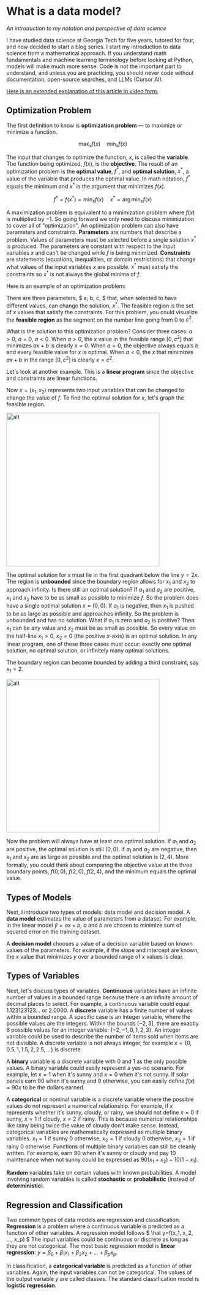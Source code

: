 # What is a data model?

*An introduction to my notation and perspective of data science*

I have studied data science at Georgia Tech for five years, tutored for four, and now decided to start a blog series. I start my introduction to data science from a mathematical approach. If you understand math fundamentals and machine learning terminology before looking at Python, models will make much more sense. Code is not the important part to understand, and unless you are practicing, you should never code without documentation, open-source searches, and LLMs (Cursor AI).

[Here is an extended explanation of this article in video form.](https://www.youtube.com/watch?v=BNF2zdyJAQE)

## Optimization Problem

The first definition to know is **optimization problem** — to maximize or minimize a function.

$$ \max_x f(x) \quad \min_x f(x) $$

The input that changes to optimize the function, $x$, is called the **variable**. The function being optimized, $f(x)$, is the **objective**. The result of an optimization problem is the **optimal value**, $f^*$, and **optimal solution**, $x^*$, a value of the variable that produces the optimal value. In math notation, $f^*$ equals the minimum and $x^*$ is the argument that minimizes $f(x)$.

$$ f^*=f(x^*)=\min_x f(x) \quad x^*=\arg\min_x f(x) $$

A maximization problem is equivalent to a minimization problem where $f(x)$ is multiplied by $-1$. So going forward we only need to discuss minimization to cover all of "optimization".
An optimization problem can also have parameters and constraints. **Parameters** are numbers that describe a problem. Values of parameters must be selected before a single solution $x^*$ is produced. The parameters are constant with respect to the input variables $x$ and can't be changed while $f$ is being minimized. **Constraints** are statements (equations, inequalities, or domain restrictions) that change what values of the input variables $x$ are possible. $x^*$ must satisfy the constraints so $x^*$ is not always the global minima of $f$.

Here is an example of an optimization problem:

There are three parameters, $ a, b, c, $ that, when selected to have different values, can change the solution, $x^*$. The feasible region is the set of $x$ values that satisfy the constraints. For this problem, you could visualize the **feasible region** as the segment on the number line going from $0$ to $c^2$.

What is the solution to this optimization problem? Consider three cases: $a > 0$, $a = 0$, $a < 0$. When $a > 0$, the $x$ value in the feasible range $[0, c^2]$ that minimizes $ax + b$ is clearly $x = 0$. When $a = 0$, the objective always equals $b$ and every feasible value for $x$ is optimal. When $a < 0$, the $x$ that minimizes $ax + b$ in the range $[0,c^2]$ is clearly $x = c^2$.

Let's look at another example. This is a **linear program** since the objective and constraints are linear functions.

Now $x = (x_1, x_2)$ represents two input variables that can be changed to change the value of $f$. To find the optimal solution for $x$, let's graph the feasible region.

<img src="intro/graph1.png" alt="alt" width="400">

The optimal solution for $x$ must lie in the first quadrant below the line $y = 2x$. The region is **unbounded** since the boundary region allows for $x_1$ and $x_2$ to approach infinity. Is there still an optimal solution? If $a_1$ and $a_2$ are positive, $x_1$ and $x_2$ have to be as small as possible to minimize $f$. So the problem does have a single optimal solution $x = (0,0)$. If $a_1$ is negative, then $x_1$ is pushed to be as large as possible and approaches infinity. So the problem is unbounded and has no solution. What if $a_1$ is zero and $a_2$ is positive? Then $x_1$ can be any value and $x_2$ must be as small as possible. So every value on the half-line $x_1 > 0$, $x_2 = 0$ (the positive $x$-axis) is an optimal solution. In any linear program, one of these three cases must occur: exactly one optimal solution, no optimal solution, or infinitely many optimal solutions.

The boundary region can become bounded by adding a third constraint, say $x_1 = 2$.

<img src="intro/graph2.png" alt="alt" width="400">

Now the problem will always have at least one optimal solution. If $a_1$ and $a_2$ are positive, the optimal solution is still $(0,0)$. If $a_1$ and $a_2$ are negative, then $x_1$ and $x_2$ are as large as possible and the optimal solution is $(2,4)$. More formally, you could think about comparing the objective value at the three boundary points, $f(0,0)$, $f(2,0)$, $f(2,4)$, and the minimum equals the optimal value.

## Types of Models

Next, I introduce two types of models: data model and decision model. A **data model** estimates the value of parameters from a dataset. For example, in the linear model $\hat y = ax + b$, $a$ and $b$ are chosen to minimize sum of squared error on the training dataset.

A **decision model** chooses a value of a decision variable based on known values of the parameters. For example, if the slope and intercept are known, the $x$ value that minimizes $y$ over a bounded range of $x$ values is clear.

## Types of Variables

Next, let's discuss types of variables. **Continuous** variables have an infinite number of values in a bounded range because there is an infinite amount of decimal places to select. For example, a continuous variable could equal $1.123123123...$ or $2.0000$. A **discrete** variable has a finite number of values within a bounded range. A specific case is an integer variable, where the possible values are the integers. Within the bounds $[-2, 3]$, there are exactly 6 possible values for an integer variable: $\{-2, -1, 0, 1, 2, 3\}$. An integer variable could be used to describe the number of items sold when items are not divisible. A discrete variable is not always integer, for example $x = \{0, 0.5, 1, 1.5, 2, 2.5, …\}$ is discrete.

A **binary** variable is a discrete variable with 0 and 1 as the only possible values. A binary variable could easily represent a yes-no scenario. For example, let $x = 1$ when it's sunny and $x = 0$ when it's not sunny. If solar panels earn $90$ when it's sunny and $0$ otherwise, you can easily define $f(x)=90x$ to be the dollars earned.

A **categorical** or nominal variable is a discrete variable where the possible values do not represent a numerical relationship. For example, if $x$ represents whether it's sunny, cloudy, or rainy, we should not define $x = 0$ if sunny, $x = 1$ if cloudy, $x = 2$ if rainy. This is because numerical relationships like rainy being twice the value of cloudy don't make sense. Instead, categorical variables are mathematically expressed as multiple binary variables. $x_1 = 1$ if sunny 0 otherwise, $x_2 = 1$ if cloudy 0 otherwise, $x_3 = 1$ if rainy 0 otherwise. Functions of multiple binary variables can still be cleanly written. For example, earn $90$ when it's sunny or cloudy and pay $10$ maintenance when not sunny could be expressed as $90(x_1+x_2)-10(1-x_1)$.

**Random** variables take on certain values with known probabilities. A model involving random variables is called **stochastic** or **probabilistic** (instead of **deterministic**).

## Regression and Classification

Two common types of data models are regression and classification. **Regression** is a problem where a continuous variable is predicted as a function of other variables. A regression model follows $ \hat y=f(x_1, x_2, ..., x_p) $ The input variables could be continuous or discrete as long as they are not categorical. The most basic regression model is **linear regression**: $y=\beta_0+\beta_1 x_1 +\beta_2 x_2+... +\beta_p x_p$. 

In classification, a **categorical variable** is predicted as a function of other variables. Again, the input variables can not be categorical. The values of the output variable $y$ are called classes. The standard classification model is **logistic regression**.
